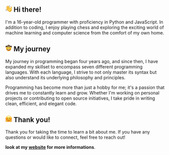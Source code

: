 <h2>
    <img height="21" src="./assets/waving_hand_emoji.webp">
    Hi there!
</h2>

I'm a 16-year-old programmer with proficiency in Python and JavaScript. In addition to coding, I enjoy playing chess and exploring the exciting world of machine learning and computer science from the comfort of my own home.

<h2>
    <img height="21" src="./assets/cowboy_hat_face_emoji.webp">
    My journey
</h2>

My journey in programming began four years ago, and since then, I have expanded my skillset to encompass seven different programming languages. With each language, I strive to not only master its syntax but also understand its underlying philosophy and principles.

Programming has become more than just a hobby for me; it's a passion that drives me to constantly learn and grow. Whether I'm working on personal projects or contributing to open source initiatives, I take pride in writing clean, efficient, and elegant code.

<h2>
    <img height="21" src="./assets/hugging_face_emoji.webp">
    Thank you!
</h2>

Thank you for taking the time to learn a bit about me. If you have any questions or would like to connect, feel free to reach out!

**look at my [website](https://shijian-wow.github.io/shijian-wow) for more informations**.
